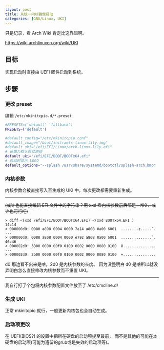 ```yaml
---
layout: post
title: 从统一内核镜像启动
categories: [GNU/Linux, UKI]
---
```


只是记录，看 Arch Wiki 肯定比这靠谱啊。

https://wiki.archlinuxcn.org/wiki/UKI

## 目标

实现启动时直接由 UEFI 固件启动到系统。

## 步骤

### 更改 preset

编辑 `/etc/mkinitcpio.d/*.preset`
```sh
#PRESETS=('default' 'fallback')
PRESETS=('default')

#default_config="/etc/mkinitcpio.conf"
#default_image="/boot/initramfs-linux-lily.img"
#default_uki="/efi/EFI/Linux/arch-linux-lily.efi"
# 设置为默认启动路径
default_uki="/efi/EFI/BOOT/BOOTx64.efi"
# 启动时显示 LOGO
default_options="--splash /usr/share/systemd/bootctl/splash-arch.bmp"
```

### 内核参数

内核参数会被直接写入至生成的 UKI 中，每次更改都需要重新生成。

---

~~(或许也能直接编辑 EFI 文件中的字符串？用 xxd 看内核参数前后都是一堆0，或许也可行吧)~~

```
> diff <(xxd /efi/EFI/BOOT/BOOTx64.EFI) <(xxd BOOTx64.EFI )
14c14
< 000000d0: 0080 a808 0004 0000 7a14 a808 0a00 6001  ........z.....`.
---
> 000000d0: 0080 a808 0004 0000 e792 a808 0a00 6001  ..............`.
46c46
< 000002d0: 3800 0000 00f0 0100 0002 0000 0080 0100  8...............
---
> 000002d0: 2b00 0000 00f0 0100 0002 0000 0080 0100  +...............
```

d0 那边看不出来是啥，2d0 是内核参数的长度。
因为没整明白 d0 是啥所以就没弄明白怎么直接修改内核参数而不重置 UKI。

---

我自行打了个包将内核参数配置文件放至了 /etc/cmdline.d/

### 生成 UKI

正常 mkinitcpio 就行，一般更新内核包也会自动生成。

### 启动项更改

在 UEFI(BIOS?) 的设置中把所在硬盘的启动项提至最前，
而不是其他的可能在本硬盘的启动项(可能为遗留的grub或是失效的启动项等)。


